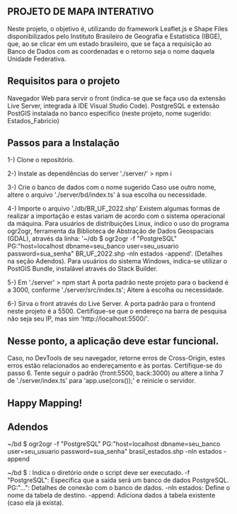 PROJETO DE MAPA INTERATIVO 
-------------------------

Neste projeto, o objetivo é, utilizando do framework Leaflet.js e Shape Files disponibilizados pelo Instituto Brasileiro de Geografia e Estatística (IBGE),
que, ao se clicar em um estado brasileiro, que se faça a requisição ao Banco de Dados com as coordenadas e o retorno seja o nome daquela Unidade Federativa.


Requisitos para o projeto
-------------------------
Navegador Web para servir o front (indica-se que se faça uso da extensão Live Server, integrada à IDE Visual Studio Code).
PostgreSQL e extensão PostGIS instalada no banco específico (neste projeto, nome sugerido: Estados_Fabricio)


Passos para a Instalação
------------------------

1-) Clone o repositório.

2-) Instale as dependências do server  './server/' > npm i

3-) Crie o banco de dados com o nome sugerido 
Caso use outro nome, altere o arquivo './server/bd/index.ts' à sua escolha ou necessidade.

4-) Importe o arquivo './db/BR_UF_2022.shp'
Existem algumas formas de realizar a importação e estas variam de acordo com o sistema operacional da máquina.
Para usuários de distribuições Linux, indico o uso do programa ogr2ogr, ferramenta da Biblioteca de Abstração de Dados Geospaciais (GDAL),
através da linha: '~/db $ ogr2ogr -f "PostgreSQL" PG:"host=localhost dbname=seu_banco user=seu_usuario password=sua_senha" BR_UF_2022.shp -nln estados -append'.
(Detalhes na seção Adendos).
Para usuários do sistema Windows, indica-se utilizar o PostGIS Bundle, instalável através do Stack Builder.

5-) Em './server' > npm start
A porta padrão neste projeto para o backend é a 3000, conforme './server/src/index.ts'; Altere à escolha ou necessidade.

6-) Sirva o front através do Live Server.
A porta padrão para o frontend neste projeto é a 5500. 
Certifique-se que o endereço na barra de pesquisa não seja seu IP, mas sim 'http://localhost:5500/'.

Nesse ponto, a aplicação deve estar funcional.
----------------------------------------------

Caso, no DevTools de seu navegador, retorne erros de Cross-Origin, estes erros estão relacionados ao endereçamento e às portas. Certifique-se do passo 6.
Tente seguir o padrão (front:5500, back:3000) ou altere a linha 7 de './server/index.ts' para 'app.use(cors());' e reinicie o servidor.


Happy Mapping!
-------------


Adendos
--------

~/bd $ ogr2ogr -f "PostgreSQL" PG:"host=localhost dbname=seu_banco user=seu_usuario password=sua_senha" brasil_estados.shp -nln estados -append

~/bd $ : Indica o diretório onde o script deve ser executado. 
-f "PostgreSQL": Especifica que a saída será um banco de dados PostgreSQL.
PG:"...": Detalhes de conexão com o banco de dados.
-nln estados: Define o nome da tabela de destino.
-append: Adiciona dados à tabela existente (caso ela já exista).
